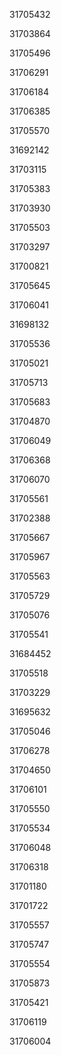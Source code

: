 31705432

31703864

31705496

31706291

31706184

31706385

31705570

31692142

31703115

31705383

31703930

31705503

31703297

31700821

31705645

31706041

31698132

31705536

31705021

31705713

31705683

31704870

31706049

31706368

31706070

31705561

31702388

31705667

31705967

31705563

31705729

31705076

31705541

31684452

31705518

31703229

31695632

31705046

31706278

31704650

31706101

31705550

31705534

31706048

31706318

31701180

31701722

31705557

31705747

31705554

31705873

31705421

31706119

31706004

